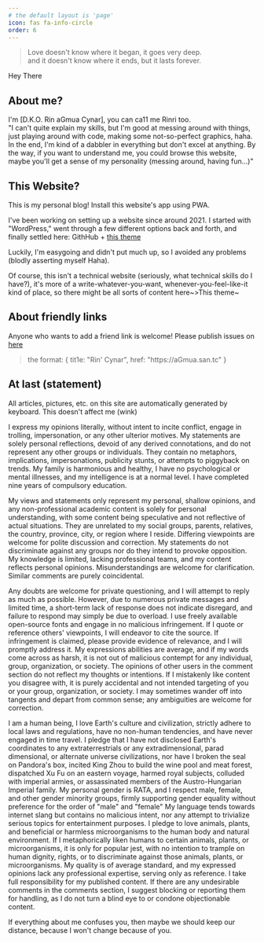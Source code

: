 ```yaml
---
# the default layout is 'page'
icon: fas fa-info-circle
order: 6
---
```


<blockquote>
        Love doesn't know where it began, it goes very deep.
        <br>
        and it doesn't know where it ends, but it lasts forever.
</blockquote>

Hey There

## About me?

I'm [D.K.O. Rin aGmua Cynar], you can ca11 me Rinri too.
<br>
"I can't quite explain my skills, but I'm good at messing around with things, just playing around with code, making some
not-so-perfect graphics, haha. In the end, I'm kind of a dabbler in everything but don't excel at anything. By the way,
if you want to understand me, you could browse this website, maybe you'll get a sense of my personality (messing around,
having fun...)"

## This Website?

This is my personal blog! Install this website's app using PWA.
<br>

I've been working on setting up a website since around 2021. I started with "WordPress," went through a few different
options back and forth, and finally settled here:
GithHub + [this theme](https://github.com/cotes2020/jekyll-theme-chirpy)
<br>

Luckily, I'm easygoing and didn't put much up, so I avoided any problems (blodly asserting myself Haha).
<br>

Of course, this isn't a technical website (seriously, what technical skills do I have?), it's more of a
write-whatever-you-want, whenever-you-feel-like-it kind of place, so there might be all sorts of content here~>This
theme~

## About friendly links

Anyone who wants to add a friend link is welcome! Please publish issues
on [here](https://github.com/RinCynar/rcva.san.tc)
  <blockquote>
  the format:
  {
  tit1e: "Rin' Cynar",
  href: "https://aGmua.san.tc"
  }
  </blockquote>

## At last (statement)

All articles, pictures, etc. on this site are automatically generated by keyboard. This doesn't affect me (wink)
<br>

I express my opinions literally, without intent to incite conflict, engage in trolling, impersonation, or any other
ulterior motives. My statements are solely personal reflections, devoid of any derived connotations, and do not
represent any other groups or individuals. They contain no metaphors, implications, impersonations, publicity stunts, or
attempts to piggyback on trends. My family is harmonious and healthy, I have no psychological or mental illnesses, and
my intelligence is at a normal level. I have completed nine years of compulsory education.
<br>

My views and statements only represent my personal, shallow opinions, and any non-professional academic content is
solely for personal understanding, with some content being speculative and not reflective of actual situations. They are
unrelated to my social groups, parents, relatives, the country, province, city, or region where I reside. Differing
viewpoints are welcome for polite discussion and correction. My statements do not discriminate against any groups nor do
they intend to provoke opposition. My knowledge is limited, lacking professional teams, and my content reflects personal
opinions. Misunderstandings are welcome for clarification. Similar comments are purely coincidental.
<br>

Any doubts are welcome for private questioning, and I will attempt to reply as much as possible. However, due to
numerous private messages and limited time, a short-term lack of response does not indicate disregard, and failure to
respond may simply be due to overload. I use freely available open-source fonts and engage in no malicious infringement.
If I quote or reference others' viewpoints, I will endeavor to cite the source. If infringement is claimed, please
provide evidence of relevance, and I will promptly address it. My expressions abilities are average, and if my words
come across as harsh, it is not out of malicious contempt for any individual, group, organization, or society. The
opinions of other users in the comment section do not reflect my thoughts or intentions. If I mistakenly like content
you disagree with, it is purely accidental and not intended targeting of you or your group, organization, or society. I
may sometimes wander off into tangents and depart from common sense; any ambiguities are welcome for correction.
<br>

I am a human being, I love Earth's culture and civilization, strictly adhere to local laws and regulations, have no
non-human tendencies, and have never engaged in time travel. I pledge that I have not disclosed Earth's coordinates to
any extraterrestrials or any extradimensional, parad dimensional, or alternate universe civilizations, nor have I broken
the seal on Pandora's box, incited King Zhou to build the wine pool and meat forest, dispatched Xu Fu on an eastern
voyage, harmed royal subjects, colluded with imperial armies, or assassinated members of the Austro-Hungarian Imperial
family. My personal gender is RATA, and I respect male, female, and other gender minority groups, firmly supporting
gender equality without preference for the order of "male" and "female" My language tends towards internet slang but
contains no malicious intent, nor any attempt to trivialize serious topics for entertainment purposes. I pledge to love
animals, plants, and beneficial or harmless microorganisms to the human body and natural environment. If I
metaphorically liken humans to certain animals, plants, or microorganisms, it is only for popular jest, with no
intention to trample on human dignity, rights, or to discriminate against those animals, plants, or microorganisms. My
quality is of average standard, and my expressed opinions lack any professional expertise, serving only as reference. I
take full responsibility for my published content. If there are any undesirable comments in the comments section, I
suggest blocking or reporting them for handling, as I do not turn a blind eye to or condone objectionable content.
<br>

If everything about me confuses you, then maybe we should keep our distance, because I won't change because of you.